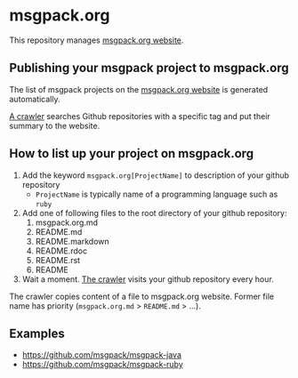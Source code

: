 # msgpack.org

This repository manages [msgpack.org website](http://msgpack.org/).

## Publishing your msgpack project to msgpack.org

The list of msgpack projects on the [msgpack.org website](http://msgpack.org/) is generated automatically.

[A crawler](https://github.com/msgpack/website/blob/master/update-index.rb) searches Github repositories
with a specific tag and put their summary to the website.

## How to list up your project on msgpack.org

1. Add the keyword ```msgpack.org[ProjectName]``` to description of your github repository
    * ```ProjectName``` is typically name of a programming language such as ```ruby```
2. Add one of following files to the root directory of your github repository:
    1. msgpack.org.md
    2. README.md
    3. README.markdown
    4. README.rdoc
    5. README.rst
    6. README
3. Wait a moment. [The crawler](https://github.com/msgpack/website/blob/master/update-index.rb) visits your github repository every hour.

The crawler copies content of a file to msgpack.org website. Former file name has priority (```msgpack.org.md``` > ```README.md``` > ...).

## Examples

* https://github.com/msgpack/msgpack-java
* https://github.com/msgpack/msgpack-ruby

